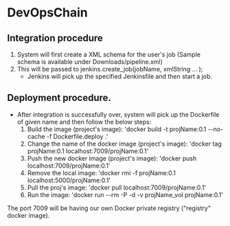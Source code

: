 # DevOpsChain 
## Integration procedure
1. System will first create a XML schema for the user's job (Sample schema is available under Downloads/pipeline.xml)
2. This will be passed to jenkins.create_job(jobName, xmlString ... );
    - Jenkins will pick up the specified Jenkinsfile and then start a job.
## Deployment procedure.
- After integration is successfully over, system will pick up the Dockerfile of given name and then follow the below steps:  
    1. Build the image (project's image):
         'docker build -t projName:0.1 --no-cache -f Dockerfile.deploy .'
    2. Change the name of the docker image (project's image):
         'docker tag projName:0.1 localhost:7009/projName:0.1'
    3. Push the new docker image (project's image):
         'docker push localhost:7009/projName:0.1'
    4. Remove the local image:
         'docker rmi -f projName:0.1 localhost:5000/projName:0.1'
    5. Pull the proj's image:
         'docker pull localhost:7009/projName:0.1'
    6. Run the image:
         'docker run --rm -P -d -v projName_vol projName:0.1'
    

The port 7009 will be having our own Docker private registry ("registry" docker image).